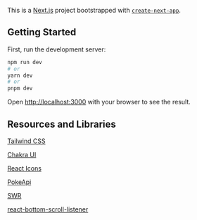 This is a [Next.js](https://nextjs.org/) project bootstrapped with [`create-next-app`](https://github.com/vercel/next.js/tree/canary/packages/create-next-app).

## Getting Started

First, run the development server:

```bash
npm run dev
# or
yarn dev
# or
pnpm dev
```

Open [http://localhost:3000](http://localhost:3000) with your browser to see the result.

## Resources and Libraries

[Tailwind CSS](https://tailwindcss.com/)

[Chakra UI](https://chakra-ui.com/)

[React Icons](https://react-icons.github.io/react-icons)

[PokeApi](https://pokeapi.co/)

[SWR](https://swr.vercel.app/)

[react-bottom-scroll-listener](https://github.com/karl-run/react-bottom-scroll-listener#readme)
